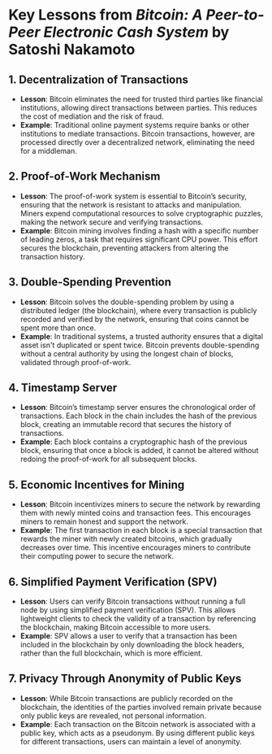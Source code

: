 # Key Lessons from *Bitcoin: A Peer-to-Peer Electronic Cash System* by Satoshi Nakamoto

## 1. Decentralization of Transactions
- **Lesson**: Bitcoin eliminates the need for trusted third parties like financial institutions, allowing direct transactions between parties. This reduces the cost of mediation and the risk of fraud.
- **Example**: Traditional online payment systems require banks or other institutions to mediate transactions. Bitcoin transactions, however, are processed directly over a decentralized network, eliminating the need for a middleman.

## 2. Proof-of-Work Mechanism
- **Lesson**: The proof-of-work system is essential to Bitcoin’s security, ensuring that the network is resistant to attacks and manipulation. Miners expend computational resources to solve cryptographic puzzles, making the network secure and verifying transactions.
- **Example**: Bitcoin mining involves finding a hash with a specific number of leading zeros, a task that requires significant CPU power. This effort secures the blockchain, preventing attackers from altering the transaction history.

## 3. Double-Spending Prevention
- **Lesson**: Bitcoin solves the double-spending problem by using a distributed ledger (the blockchain), where every transaction is publicly recorded and verified by the network, ensuring that coins cannot be spent more than once.
- **Example**: In traditional systems, a trusted authority ensures that a digital asset isn't duplicated or spent twice. Bitcoin prevents double-spending without a central authority by using the longest chain of blocks, validated through proof-of-work.

## 4. Timestamp Server
- **Lesson**: Bitcoin’s timestamp server ensures the chronological order of transactions. Each block in the chain includes the hash of the previous block, creating an immutable record that secures the history of transactions.
- **Example**: Each block contains a cryptographic hash of the previous block, ensuring that once a block is added, it cannot be altered without redoing the proof-of-work for all subsequent blocks.

## 5. Economic Incentives for Mining
- **Lesson**: Bitcoin incentivizes miners to secure the network by rewarding them with newly minted coins and transaction fees. This encourages miners to remain honest and support the network.
- **Example**: The first transaction in each block is a special transaction that rewards the miner with newly created bitcoins, which gradually decreases over time. This incentive encourages miners to contribute their computing power to secure the network.

## 6. Simplified Payment Verification (SPV)
- **Lesson**: Users can verify Bitcoin transactions without running a full node by using simplified payment verification (SPV). This allows lightweight clients to check the validity of a transaction by referencing the blockchain, making Bitcoin accessible to more users.
- **Example**: SPV allows a user to verify that a transaction has been included in the blockchain by only downloading the block headers, rather than the full blockchain, which is more efficient.

## 7. Privacy Through Anonymity of Public Keys
- **Lesson**: While Bitcoin transactions are publicly recorded on the blockchain, the identities of the parties involved remain private because only public keys are revealed, not personal information.
- **Example**: Each transaction on the Bitcoin network is associated with a public key, which acts as a pseudonym. By using different public keys for different transactions, users can maintain a level of anonymity.
